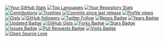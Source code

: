 [![Your GitHub Stats](https://github-readme-stats.vercel.app/api?username=YOUR_USERNAME&theme=gruvbox&hide_border=false&include_all_commits=false&count_private=true)](https://github.com/YOUR_USERNAME)
[![Top Languages](https://github-readme-stats.vercel.app/api/top-langs/?username=YOUR_USERNAME&theme=gruvbox&hide_border=false&include_all_commits=false&count_private=true&layout=compact)](https://github.com/YOUR_USERNAME)
[![Your Repository Stats](https://github-readme-stats.vercel.app/api/pin/?username=YOUR_USERNAME&repo=YOUR_REPO_NAME&theme=gruvbox&hide_border=false&include_all_commits=false&count_private=true)](https://github.com/YOUR_USERNAME/YOUR_REPO_NAME)
[![Contributions](https://github-readme-streak-stats.herokuapp.com/?user=YOUR_USERNAME&theme=gruvbox&hide_border=false)](https://github.com/YOUR_USERNAME)
[![Trophies](https://github-profile-trophy.vercel.app/?username=YOUR_USERNAME&theme=gruvbox&row=2&column=3)](https://github.com/YOUR_USERNAME)
[![Commits since last release](https://img.shields.io/github/commits-since/YOUR_USERNAME/YOUR_REPO_NAME/latest?include_prereleases&label=Commits%20since%20last%20release&style=flat-square)](https://github.com/YOUR_USERNAME/YOUR_REPO_NAME/releases)
[![Profile views](https://komarev.com/ghpvc/?username=YOUR_USERNAME&color=blueviolet&style=flat-square)](https://github.com/YOUR_USERNAME)
[![Gists](https://badges.pufler.dev/gists/YOUR_USERNAME&theme=gruvbox)](https://gist.github.com/YOUR_USERNAME)
[![GitHub followers](https://img.shields.io/github/followers/YOUR_USERNAME?style=social)](https://github.com/YOUR_USERNAME)
[![Twitter Follow](https://img.shields.io/twitter/follow/YOUR_TWITTER_USERNAME?style=social)](https://twitter.com/YOUR_TWITTER_USERNAME)
[![Repos Badge](https://badges.pufler.dev/repos/YOUR_USERNAME&theme=gruvbox)](https://github.com/YOUR_USERNAME?tab=repositories)
[![Years Badge](https://badges.pufler.dev/years/YOUR_USERNAME&theme=gruvbox)](https://github.com/YOUR_USERNAME)
[![Updated Badge](https://badges.pufler.dev/updated/YOUR_USERNAME/YOUR_REPO_NAME&theme=gruvbox)](https://github.com/YOUR_USERNAME/YOUR_REPO_NAME/commits)
[![GitHub Gists](https://img.shields.io/github/gists/YOUR_USERNAME&theme=gruvbox)](https://gist.github.com/YOUR_USERNAME)
[![Forks Badge](https://badges.pufler.dev/forks/YOUR_USERNAME/YOUR_REPO_NAME&theme=gruvbox)](https://github.com/YOUR_USERNAME/YOUR_REPO_NAME/network/members)
[![Stars Badge](https://badges.pufler.dev/stars/YOUR_USERNAME/YOUR_REPO_NAME&theme=gruvbox)](https://github.com/YOUR_USERNAME/YOUR_REPO_NAME/stargazers)
[![Issues Badge](https://badges.pufler.dev/issues/YOUR_USERNAME/YOUR_REPO_NAME&theme=gruvbox)](https://github.com/YOUR_USERNAME/YOUR_REPO_NAME/issues)
[![Pull Requests Badge](https://badges.pufler.dev/pr/YOUR_USERNAME/YOUR_REPO_NAME&theme=gruvbox)](https://github.com/YOUR_USERNAME/YOUR_REPO_NAME/pulls)
[![Visits Badge](https://badges.pufler.dev/visits/YOUR_USERNAME/YOUR_REPO_NAME&theme=gruvbox)](https://github.com/YOUR_USERNAME/YOUR_REPO_NAME)
[![Open Source Love](https://badges.frapsoft.com/os/v2/open-source&theme=gruvbox)](https://github.com/ellerbrock/open-source-badges/)
